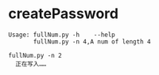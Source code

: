 # createPassword
```
Usage: fullNum.py -h    --help
       fullNum.py -n 4,A num of length 4
```

```
fullNum.py -n 2
  正在写入……
```
